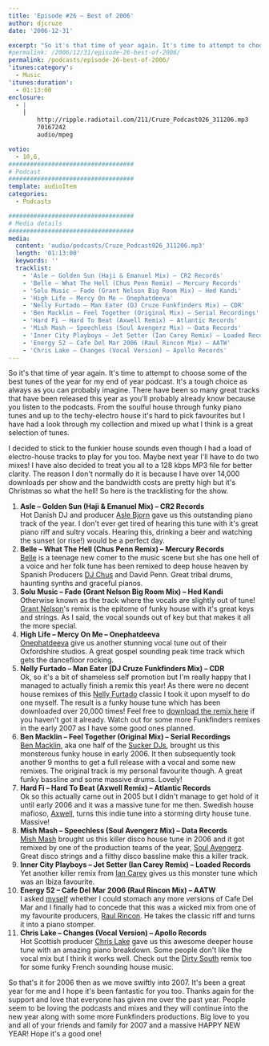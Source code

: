 ```yaml
---
title: 'Episode #26 – Best of 2006'
author: djcruze
date: '2006-12-31'

excerpt: "So it's that time of year again. It's time to attempt to choose some of the best tunes of the year for my end of year podcast. It's a tough choice as always as you can probably imagine. There have been so many great tracks that have been released this year as you'll probably already know because you listen to the podcasts. From the soulful house through funky piano tunes and up to the techy-electro house it's hard to pick favourites but I have had a look through my collection and mixed up what I think is a great selection of tunes."
#permalink: /2006/12/31/episode-26-best-of-2006/
permalink: /podcasts/episode-26-best-of-2006/
'itunes:category':
  - Music
'itunes:duration':
  - 01:13:00
enclosure:
  - |
    |
        http://ripple.radiotail.com/211/Cruze_Podcast026_311206.mp3
        70167242
        audio/mpeg

votio:
  - 10,6,
###################################
# Podcast
###################################
template: audioItem
categories:
  - Podcasts

###################################
# Media details
###################################
media:
  content: 'audio/podcasts/Cruze_Podcast026_311206.mp3'
  length: '01:13:00'
  keywords: ''
  tracklist:
    - 'Asle – Golden Sun (Haji & Emanuel Mix) – CR2 Records'
    - 'Belle – What The Hell (Chus Penn Remix) – Mercury Records'
    - 'Solu Music – Fade (Grant Nelson Big Room Mix) – Hed Kandi'
    - 'High Life – Mercy On Me – Onephatdeeva'
    - 'Nelly Furtado – Man Eater (DJ Cruze Funkfinders Mix) – CDR'
    - 'Ben Macklin – Feel Together (Original Mix) – Serial Recordings'
    - 'Hard Fi – Hard To Beat (Axwell Remix) – Atlantic Records'
    - 'Mish Mash – Speechless (Soul Avengerz Mix) – Data Records'
    - 'Inner City Playboys – Jet Setter (Ian Carey Remix) – Loaded Records'
    - 'Energy 52 – Cafe Del Mar 2006 (Raul Rincon Mix) – AATW'
    - 'Chris Lake – Changes (Vocal Version) – Apollo Records'
---
```


So it's that time of year again. It's time to attempt to choose some of the best tunes of the year for my end of year podcast. It's a tough choice as always as you can probably imagine. There have been so many great tracks that have been released this year as you'll probably already know because you listen to the podcasts. From the soulful house through funky piano tunes and up to the techy-electro house it's hard to pick favourites but I have had a look through my collection and mixed up what I think is a great selection of tunes.

I decided to stick to the funkier house sounds even though I had a load of electro-house tracks to play for you too. Maybe next year I'll have to do two mixes! I have also decided to treat you all to a 128 kbps MP3 file for better clarity. The reason I don't normally do it is because I have over 14,000 downloads per show and the bandwidth costs are pretty high but it's Christmas so what the hell! So here is the tracklisting for the show.

1. **Asle – Golden Sun (Haji & Emanuel Mix) – CR2 Records**  
   Hot Danish DJ and producer [Asle Bjorn][1] gave us this outstanding piano track of the year. I don't ever get tired of hearing this tune with it's great piano riff and sultry vocals. Hearing this, drinking a beer and watching the sunset (or rise!) would be a perfect day.
2. **Belle – What The Hell (Chus Penn Remix) – Mercury Records**  
   [Belle][2] is a teenage new comer to the music scene but she has one hell of a voice and her folk tune has been remixed to deep house heaven by Spanish Producers [DJ Chus][3] and David Penn. Great tribal drums, haunting synths and graceful pianos.
3. **Solu Music – Fade (Grant Nelson Big Room Mix) – Hed Kandi**  
   Otherwise known as the track where the vocals are slightly out of tune! [Grant Nelson][4]'s remix is the epitome of funky house with it's great keys and strings. As I said, the vocal sounds out of key but that makes it all the more special.
4. **High Life – Mercy On Me – Onephatdeeva**  
   [Onephatdeeva][5] give us another stunning vocal tune out of their Oxfordshire studios. A great gospel sounding peak time track which gets the dancefloor rocking.
5. **Nelly Furtado – Man Eater (DJ Cruze Funkfinders Mix) – CDR**  
   Ok, so it's a bit of shameless self promotion but I'm really happy that I managed to actually finish a remix this year! As there were no decent house remixes of this [Nelly Furtado][6] classic I took it upon myself to do one myself. The result is a funky house tune which has been downloaded over 20,000 times! Feel free to [download the remix here][7] if you haven't got it already. Watch out for some more Funkfinders remixes in the early 2007 as I have some good ones planned.
6. **Ben Macklin – Feel Together (Original Mix) – Serial Recordings**  
   [Ben Macklin][8], aka one half of the [Sucker DJs][9], brought us this monsterous funky house in early 2006. It then subsequently took another 9 months to get a full release with a vocal and some new remixes. The original track is my personal favourite though. A great funky bassline and some massive drums. Lovely!
7. **Hard Fi – Hard To Beat (Axwell Remix) – Atlantic Records**  
   Ok so this actually came out in 2005 but I didn't manage to get hold of it until early 2006 and it was a massive tune for me then. Swedish house mafioso, [Axwell][10], turns this indie tune into a storming dirty house tune. Massive!
8. **Mish Mash – Speechless (Soul Avengerz Mix) – Data Records**  
   [Mish Mash][11] brought us this killer disco house tune in 2006 and it got remixed by one of the production teams of the year, [Soul Avengerz][12]. Great disco strings and a filthy disco bassline make this a killer track.
9. **Inner City Playboys – Jet Setter (Ian Carey Remix) – Loaded Records**  
   Yet another killer remix from [Ian Carey][13] gives us this monster tune which was an Ibiza favourite.
10. **Energy 52 – Cafe Del Mar 2006 (Raul Rincon Mix) – AATW**  
    I asked [myself][14] whether I could stomach any more versions of Cafe Del Mar and I finally had to concede that this was a wicked mix from one of my favourite producers, [Raul Rincon][15]. He takes the classic riff and turns it into a piano stomper.
11. **Chris Lake – Changes (Vocal Version) – Apollo Records**  
    Hot Scottish producer [Chris Lake][16] gave us this awesome deeper house tune with an amazing piano breakdown. Some people don't like the vocal mix but I think it works well. Check out the [Dirty South][17] remix too for some funky French sounding house music.

So that's it for 2006 then as we move swiftly into 2007. It's been a great year for me and I hope it's been fantastic for you too. Thanks again for the support and love that everyone has given me over the past year. People seem to be loving the podcasts and mixes and they will continue into the new year along with some more Funkfinders productions. Big love to you and all of your friends and family for 2007 and a massive HAPPY NEW YEAR! Hope it's a good one!

[1]: http://www.asle.net/
[2]: http://www.bellemusic.net/
[3]: http://www.djchus.com/
[4]: http://www.grantnelson.co.uk/
[5]: http://www.onephatdeeva.com/
[6]: http://www.nellyfurtado.com/
[7]: http://www.djcruze.co.uk/cms/2006/06/09/nelly-furtado-man-eater-dj-cruze-funkfinders-remix-part-ii/
[8]: http://www.myspace.com/benmacklin
[9]: http://www.myspace.com/suckerdjs
[10]: http://www.axwell.co.uk/
[11]: http://www.mishmashmusic.co.uk/
[12]: http://www.soulavengerz.com/
[13]: http://www.ian45carey.com/
[14]: http://www.djcruze.co.uk/cms/2006/09/25/energy-52-cafe-del-mar-2006/
[15]: http://www.raulrincon.org/
[16]: http://www.chris-lake.com/
[17]: http://www.dirtysouth.com.au/
